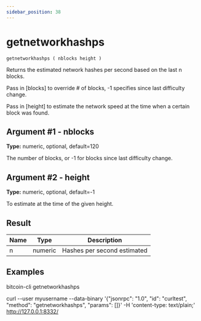 ```yaml
---
sidebar_position: 38
---
```

# getnetworkhashps

`getnetworkhashps ( nblocks height )`

Returns the estimated network hashes per second based on the last n blocks.

Pass in \[blocks\] to override # of blocks, -1 specifies since last difficulty change.

Pass in \[height\] to estimate the network speed at the time when a certain block was found.

## Argument #1 - nblocks

**Type:** numeric, optional, default=120

The number of blocks, or -1 for blocks since last difficulty change.

## Argument #2 - height

**Type:** numeric, optional, default=-1

To estimate at the time of the given height.

## Result

| Name | Type    | Description                 |
| ---- | ------- | --------------------------- |
| n    | numeric | Hashes per second estimated |

## Examples

bitcoin-cli getnetworkhashps

curl --user myusername --data-binary '{"jsonrpc": "1.0", "id": "curltest", "method": "getnetworkhashps", "params": []}' -H 'content-type: text/plain;' http://127.0.0.1:8332/